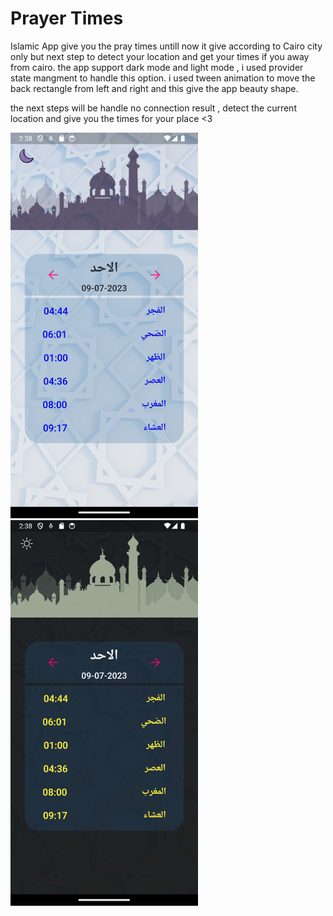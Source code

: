 <h1>Prayer Times</h1>
<p>
Islamic App give you the pray times 
untill now it give according to Cairo city only but next step to detect your location and get your times if you away from cairo.
the app support dark mode and light mode , i used provider state mangment to handle this option.
i used tween animation to move the back rectangle from left and right and this give the app beauty shape.

the next steps will be handle no connection result ,  detect the current location and give you the times for your place <3
</p>

<img src="https://github.com/OsFoouad/PrayerTimes/blob/main/pt.png" width="300" > <img src="https://github.com/OsFoouad/PrayerTimes/blob/main/Darkpt.png" width="300" >
